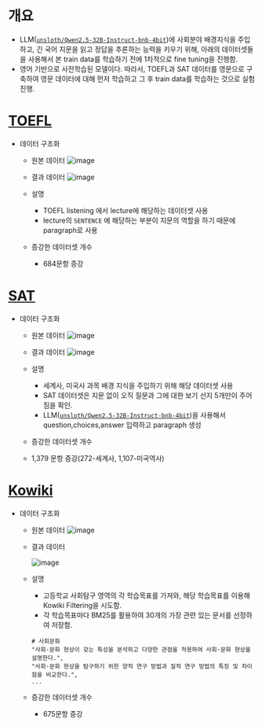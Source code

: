 # 개요
- LLM([`unsloth/Qwen2.5-32B-Instruct-bnb-4bit`](https://huggingface.co/unsloth/Qwen2.5-32B-Instruct-bnb-4bit))에 사회분야 배경지식을 주입하고, 긴 국어 지문을 읽고 정답을 추론하는 능력을 키우기 위해, 아래의 데이터셋들을 사용해서 본 train data를 학습하기 전에 1차적으로 fine tuning을 진행함.
- 영어 기반으로 사전학습된 모델이다. 따라서, TOEFL과 SAT 데이터를 영문으로 구축하여 영문 데이터에 대해 먼저 학습하고 그 후 train data를 학습하는 것으로 실험 진행.

# [TOEFL](https://github.com/iamyuanchung/TOEFL-QA/tree/master/data)
-  데이터 구조화
   - 원본 데이터
     ![image](https://github.com/user-attachments/assets/323430f2-c4e2-40d1-bac8-02be20802995)

   - 결과 데이터
     ![image](https://github.com/user-attachments/assets/75908639-f1ec-4702-82aa-464b8070bbfa)

    - 설명
      - TOEFL listening 에서 lecture에 해당하는 데이터셋 사용
      - lecture의 `SENTENCE` 에 해당하는 부분이 지문의 역할을 하기 때문에 paragraph로 사용
     
    - 증강한 데이터셋 개수
      -  684문항 증강

# [SAT](https://www.kaggle.com/datasets/trainingdatapro/sat-history-questions-and-answers)
-  데이터 구조화
   - 원본 데이터
     ![image](https://github.com/user-attachments/assets/470d15a6-c431-4f14-92fd-e19ba416b950)

   - 결과 데이터
     ![image](https://github.com/user-attachments/assets/304fd095-809f-419d-b591-4b946221e22b)

   - 설명
     - 세계사, 미국사 과목 배경 지식을 주입하기 위해 해당 데이터셋 사용
     - SAT 데이터셋은 지문 없이 오직 질문과 그에 대한 보기 선지 5개만이 주어짐을 확인.
     - LLM([`unsloth/Qwen2.5-32B-Instruct-bnb-4bit`](https://huggingface.co/unsloth/Qwen2.5-32B-Instruct-bnb-4bit))을 사용해서 question,choices,answer 입력하고 paragraph 생성

   -  증강한 데이터셋 개수
     - 1,379 문항 증강(272-세계사, 1,107-미국역사)


# [Kowiki](https://huggingface.co/datasets/beomi/kowikitext-qa-ref-detail-preview)
-  데이터 구조화
   - 원본 데이터
     ![image](https://github.com/user-attachments/assets/71584fe2-9ed5-4a7b-8513-68b62084b2d4)
     
   - 결과 데이터

     ![image](https://github.com/user-attachments/assets/cffa5c76-5297-4e42-890c-43c7fdb34194)


   - 설명
     - 고등학교 사회탐구 영역의 각 학습목표를 가져와, 해당 학습목표를 이용해 Kowiki Filtering을 시도함.
     - 각 학습목표마다 BM25를 활용하여 30개의 가장 관련 있는 문서를 선정하여 저장함.
      ```
      # 사회문화
      "사회·문화 현상이 갖는 특성을 분석하고 다양한 관점을 적용하여 사회·문화 현상을 설명한다.",
      "사회·문화 현상을 탐구하기 위한 양적 연구 방법과 질적 연구 방법의 특징 및 차이점을 비교한다.",
      ...
      ```

   - 증강한 데이터셋 개수
     - 675문항 증강
